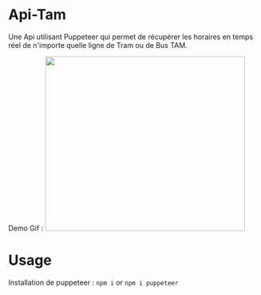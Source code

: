 # Api-Tam
Une Api utilisant Puppeteer qui permet de récupérer les horaires en temps réel de n'importe quelle ligne de Tram ou de Bus TAM.

Demo Gif :
<img src="https://im5.ezgif.com/tmp/ezgif-5-bd12364f93.gif" width="400" height="350" />

 # Usage #
 
 Installation de puppeteer : 
 ``npm i``
 or
 ``npm i puppeteer``
 
 

